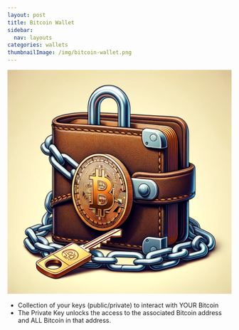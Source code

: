 ```yaml
---
layout: post
title: Bitcoin Wallet
sidebar:
  nav: layouts
categories: wallets
thumbnailImage: /img/bitcoin-wallet.png
---
```

![Bitcoin Block](/img/bitcoin-wallet.png)

- Collection of your keys (public/private) to interact with YOUR Bitcoin
- The Private Key unlocks the access to the associated Bitcoin address and ALL Bitcoin in that address.

